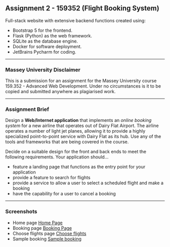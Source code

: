 ## Assignment 2 - 159352 (Flight Booking System)

Full-stack website with extensive backend functions created using:
- Bootstrap 5 for the frontend.
- Flask (Python) as the web framework.
- SQLite as the database engine.
- Docker for software deployment.
- JetBrains Pycharm for coding.

---

### Massey University Disclaimer

This is a submission for an assignment for the Massey University course 159.352 - Advanced Web Development. Under no circumstances is it to be copied and submitted anywhere as plagiarised work.

---

### Assignment Brief

Design a **Web/Internet application** that implements an *online booking system* for a new airline that operates out of Dairy Flat Airport. 
The airline operates a number of light jet planes, allowing it to provide a highly specialized point-to-point service with Dairy Flat as its hub.  Use any of the tools and frameworks that are being covered in the course. 

Decide on a suitable design for the front and back ends to meet the following
requirements. Your application should...
- feature a landing page that functions as the entry point for your application
- provide a feature to search for flights
- provide a service to allow a user to select a scheduled flight and make a booking
- have the capability for a user to cancel a booking

---

### Screenshots

- Home page
[Home Page](home-page.png)
- Booking page
[Booking Page](book-page.png)
- Choose flights page
[Choose flights](flight-page.png)
- Sample booking
[Sample booking](sample-booking.png)
